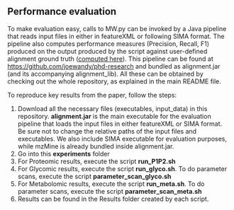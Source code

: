 ## Performance evaluation

To make evaluation easy, calls to MW.py can be invoked by a Java pipeline that reads input files in either in featureXML or following SIMA format. The pipeline also computes performance measures (Precision, Recall, F1) produced on the output produced by the script against user-defined alignment ground truth ([computed here](https://github.com/joewandy/phd-research/blob/master/AlignmentResearch/src/main/java/com/joewandy/alignmentResearch/objectModel/GroundTruth.java)). This pipeline can be found at https://github.com/joewandy/phd-research and bundled as alignment.jar (and its accompanying alignment_lib). All these can be obtained by checking out the whole repository, as explained in the main README file.

To reproduce key results from the paper, follow the steps:

1. Download all the necessary files (executables, input_data) in this repository. **alignment.jar** is the main executable for the evaluation pipeline that loads the input files in either featureXML or SIMA format. Be sure not to change the relative paths of the input files and executables. We also include SIMA executable for evaluation purposes, while mzMine is already bundled inside alignment.jar.
2. Go into this **experiments** folder
3. For Proteomic results, execute the script **run_P1P2.sh**
4. For Glycomic results, execute the script **run_glyco.sh**. To do parameter scans, execute the script **parameter_scan_glyco.sh**
5. For Metabolomic results, execute the script **run_meta.sh**. To do parameter scans, execute the script **parameter_scan_meta.sh**
5. Results can be found in the Results folder created by each script.
